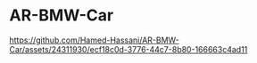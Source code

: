 # AR-BMW-Car


https://github.com/Hamed-Hassani/AR-BMW-Car/assets/24311930/ecf18c0d-3776-44c7-8b80-166663c4ad11

